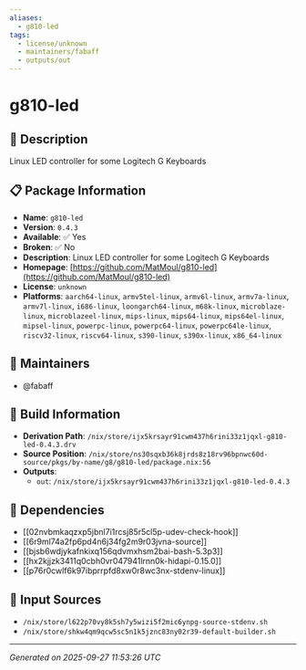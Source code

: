 ```yaml
---
aliases:
  - g810-led
tags:
  - license/unknown
  - maintainers/fabaff
  - outputs/out
---
```


# g810-led

## 📝 Description

Linux LED controller for some Logitech G Keyboards

## 📋 Package Information

- **Name**: `g810-led`
- **Version**: `0.4.3`
- **Available**: ✅ Yes
- **Broken**: ✅ No
- **Description**: Linux LED controller for some Logitech G Keyboards
- **Homepage**: [https://github.com/MatMoul/g810-led](https://github.com/MatMoul/g810-led)
- **License**: `unknown`
- **Platforms**: `aarch64-linux`, `armv5tel-linux`, `armv6l-linux`, `armv7a-linux`, `armv7l-linux`, `i686-linux`, `loongarch64-linux`, `m68k-linux`, `microblaze-linux`, `microblazeel-linux`, `mips-linux`, `mips64-linux`, `mips64el-linux`, `mipsel-linux`, `powerpc-linux`, `powerpc64-linux`, `powerpc64le-linux`, `riscv32-linux`, `riscv64-linux`, `s390-linux`, `s390x-linux`, `x86_64-linux`
## 👥 Maintainers

- @fabaff


## 🔧 Build Information

- **Derivation Path**: `/nix/store/ijx5krsayr91cwm437h6rini33z1jqxl-g810-led-0.4.3.drv`
- **Source Position**: `/nix/store/ns30sqxb36k8jrds8z18rv96bpnwc60d-source/pkgs/by-name/g8/g810-led/package.nix:56`
- **Outputs**:
  - `out`:  `/nix/store/ijx5krsayr91cwm437h6rini33z1jqxl-g810-led-0.4.3`

## 🔗 Dependencies

- [[02nvbmkaqzxp5jbnl7i1rcsj85r5cl5p-udev-check-hook]]
- [[6r9ml74a2fp6pd4n6j34fg2m9r03jvna-source]]
- [[bjsb6wdjykafnkixq156qdvmxhsm2bai-bash-5.3p3]]
- [[hx2kjjzk3411q0cbh0vr047941lrnn0k-hidapi-0.15.0]]
- [[p76r0cwlf6k97ibprrpfd8xw0r8wc3nx-stdenv-linux]]

## 📁 Input Sources

- `/nix/store/l622p70vy8k5sh7y5wizi5f2mic6ynpg-source-stdenv.sh`
- `/nix/store/shkw4qm9qcw5sc5n1k5jznc83ny02r39-default-builder.sh`

---
*Generated on 2025-09-27 11:53:26 UTC*
